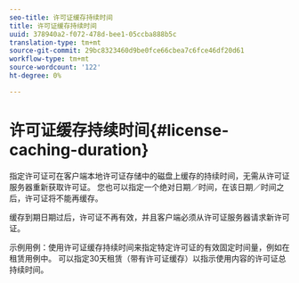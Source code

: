```yaml
---
seo-title: 许可证缓存持续时间
title: 许可证缓存持续时间
uuid: 378940a2-f072-478d-bee1-05ccba888b5c
translation-type: tm+mt
source-git-commit: 29bc8323460d9be0fce66cbea7c6fce46df20d61
workflow-type: tm+mt
source-wordcount: '122'
ht-degree: 0%

---
```



# 许可证缓存持续时间{#license-caching-duration}

指定许可证可在客户端本地许可证存储中的磁盘上缓存的持续时间，无需从许可证服务器重新获取许可证。 您也可以指定一个绝对日期／时间，在该日期／时间之后，许可证将不能再缓存。

缓存到期日期过后，许可证不再有效，并且客户端必须从许可证服务器请求新许可证。

示例用例：使用许可证缓存持续时间来指定特定许可证的有效固定时间量，例如在租赁用例中。 可以指定30天租赁（带有许可证缓存）以指示使用内容的许可证总持续时间。
